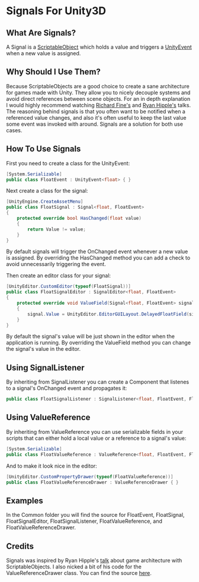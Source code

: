 # Signals For Unity3D
## What Are Signals?
A Signal is a [ScriptableObject](https://docs.unity3d.com/ScriptReference/ScriptableObject.html) which holds a value and triggers a [UnityEvent](https://docs.unity3d.com/ScriptReference/Events.UnityEvent_1.html) when a new value is assigned.
## Why Should I Use Them?
Because ScriptableObjects are a good choice to create a sane architecture for games made with Unity.
They allow you to nicely decouple systems and avoid direct references between scene objects. 
For an in depth explanation I would highly recommend watching [Richard Fine's](https://www.youtube.com/watch?v=6vmRwLYWNRo) and [Ryan Hipple's](https://www.youtube.com/watch?v=raQ3iHhE_Kk) talks.
The reasoning behind signals is that you often want to be notified when a referenced value changes, and also it's often useful to keep the last value some event was invoked with around.
Signals are a solution for both use cases.
## How To Use Signals
First you need to create a class for the UnityEvent:
```c#
[System.Serializable]
public class FloatEvent : UnityEvent<float> { }
```

Next create a class for the signal:
```c#
[UnityEngine.CreateAssetMenu]
public class FloatSignal : Signal<float, FloatEvent>
{
    protected override bool HasChanged(float value)
    {
        return Value != value;
    }
}
```
By default signals will trigger the OnChanged event whenever a new value is assigned. By overriding the HasChanged method you can add a check to avoid unnecessarily triggering the event.

Then create an editor class for your signal:
```c#
[UnityEditor.CustomEditor(typeof(FloatSignal))]
public class FloatSignalEditor : SignalEditor<float, FloatEvent>
{
    protected override void ValueField(Signal<float, FloatEvent> signal)
    {
        signal.Value = UnityEditor.EditorGUILayout.DelayedFloatField(signal.Value);
    }
}
```
By default the signal's value will be just shown in the editor when the application is running. By overriding the ValueField method you can change the signal's value in the editor.
## Using SignalListener
By inheriting from SignalListener you can create a Component that listenes to a signal's OnChanged event and propagates it:
```c#
public class FloatSignalListener : SignalListener<float, FloatEvent, FloatSignal> { }
```
## Using ValueReference
By inheriting from ValueReference you can use serializable fields in your scripts that can either hold a local value or a reference to a signal's value:
```c#
[System.Serializable]
public class FloatValueReference : ValueReference<float, FloatEvent, FloatSignal> { }
```

And to make it look nice in the editor:
```c#
[UnityEditor.CustomPropertyDrawer(typeof(FloatValueReference))]
public class FloatValueReferenceDrawer : ValueReferenceDrawer { }
```
## Examples
In the Common folder you will find the source for FloatEvent, FloatSignal, FloatSignalEditor, FloatSignalListener, FloatValueReference, and FloatValueReferenceDrawer.
## Credits
Signals was inspired by Ryan Hipple's [talk](https://www.youtube.com/watch?v=raQ3iHhE_Kk) about game architecture with ScriptableObjects. 
I also nicked a bit of his code for the ValueReferenceDrawer class. You can find the source [here](https://github.com/roboryantron/Unite2017).